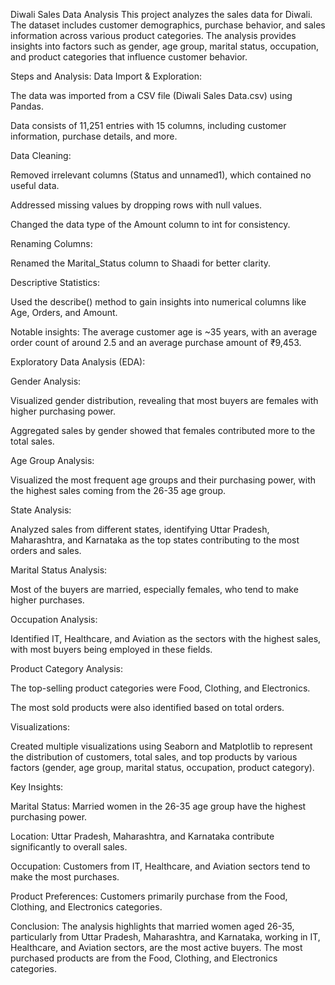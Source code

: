 Diwali Sales Data Analysis
This project analyzes the sales data for Diwali. The dataset includes customer demographics, purchase behavior, and sales information across various product categories. The analysis provides insights into factors such as gender, age group, marital status, occupation, and product categories that influence customer behavior.

Steps and Analysis:
Data Import & Exploration:

The data was imported from a CSV file (Diwali Sales Data.csv) using Pandas.

Data consists of 11,251 entries with 15 columns, including customer information, purchase details, and more.

Data Cleaning:

Removed irrelevant columns (Status and unnamed1), which contained no useful data.

Addressed missing values by dropping rows with null values.

Changed the data type of the Amount column to int for consistency.

Renaming Columns:

Renamed the Marital_Status column to Shaadi for better clarity.

Descriptive Statistics:

Used the describe() method to gain insights into numerical columns like Age, Orders, and Amount.

Notable insights: The average customer age is ~35 years, with an average order count of around 2.5 and an average purchase amount of ₹9,453.

Exploratory Data Analysis (EDA):

Gender Analysis:

Visualized gender distribution, revealing that most buyers are females with higher purchasing power.

Aggregated sales by gender showed that females contributed more to the total sales.

Age Group Analysis:

Visualized the most frequent age groups and their purchasing power, with the highest sales coming from the 26-35 age group.

State Analysis:

Analyzed sales from different states, identifying Uttar Pradesh, Maharashtra, and Karnataka as the top states contributing to the most orders and sales.

Marital Status Analysis:

Most of the buyers are married, especially females, who tend to make higher purchases.

Occupation Analysis:

Identified IT, Healthcare, and Aviation as the sectors with the highest sales, with most buyers being employed in these fields.

Product Category Analysis:

The top-selling product categories were Food, Clothing, and Electronics.

The most sold products were also identified based on total orders.

Visualizations:

Created multiple visualizations using Seaborn and Matplotlib to represent the distribution of customers, total sales, and top products by various factors (gender, age group, marital status, occupation, product category).

Key Insights:

Marital Status: Married women in the 26-35 age group have the highest purchasing power.

Location: Uttar Pradesh, Maharashtra, and Karnataka contribute significantly to overall sales.

Occupation: Customers from IT, Healthcare, and Aviation sectors tend to make the most purchases.

Product Preferences: Customers primarily purchase from the Food, Clothing, and Electronics categories.

Conclusion:
The analysis highlights that married women aged 26-35, particularly from Uttar Pradesh, Maharashtra, and Karnataka, working in IT, Healthcare, and Aviation sectors, are the most active buyers. The most purchased products are from the Food, Clothing, and Electronics categories.
